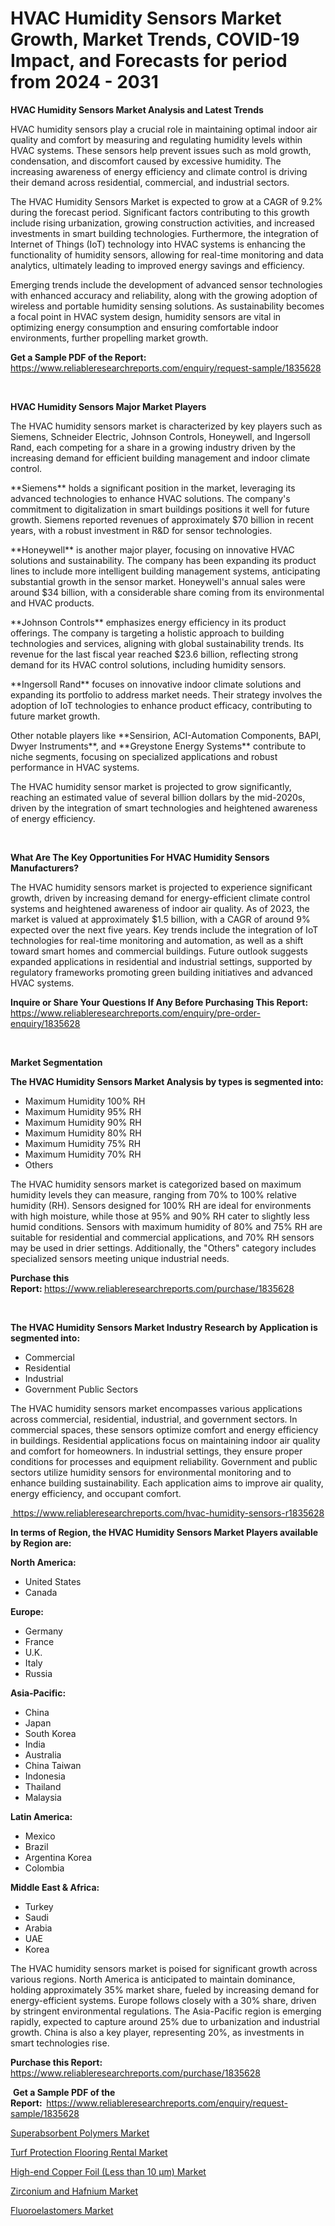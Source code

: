 <p><h1>HVAC Humidity Sensors Market Growth, Market Trends, COVID-19 Impact, and Forecasts for period from 2024 - 2031</h1></p><p><strong>HVAC Humidity Sensors Market Analysis and Latest Trends</strong></p>
<p><p>HVAC humidity sensors play a crucial role in maintaining optimal indoor air quality and comfort by measuring and regulating humidity levels within HVAC systems. These sensors help prevent issues such as mold growth, condensation, and discomfort caused by excessive humidity. The increasing awareness of energy efficiency and climate control is driving their demand across residential, commercial, and industrial sectors.</p><p>The HVAC Humidity Sensors Market is expected to grow at a CAGR of 9.2% during the forecast period. Significant factors contributing to this growth include rising urbanization, growing construction activities, and increased investments in smart building technologies. Furthermore, the integration of Internet of Things (IoT) technology into HVAC systems is enhancing the functionality of humidity sensors, allowing for real-time monitoring and data analytics, ultimately leading to improved energy savings and efficiency.</p><p>Emerging trends include the development of advanced sensor technologies with enhanced accuracy and reliability, along with the growing adoption of wireless and portable humidity sensing solutions. As sustainability becomes a focal point in HVAC system design, humidity sensors are vital in optimizing energy consumption and ensuring comfortable indoor environments, further propelling market growth.</p></p>
<p><strong>Get a Sample PDF of the Report:&nbsp;</strong> <a href="https://www.reliableresearchreports.com/enquiry/request-sample/1835628?utm_campaign=16&utm_medium=2&utm_source=Github&utm_content=ia&utm_term=16102024&utm_id=hvac-humidity-sensors">https://www.reliableresearchreports.com/enquiry/request-sample/1835628</a></p>
<p>&nbsp;</p>
<p><strong>HVAC Humidity Sensors Major Market Players</strong></p>
<p><p>The HVAC humidity sensors market is characterized by key players such as Siemens, Schneider Electric, Johnson Controls, Honeywell, and Ingersoll Rand, each competing for a share in a growing industry driven by the increasing demand for efficient building management and indoor climate control.</p><p>**Siemens** holds a significant position in the market, leveraging its advanced technologies to enhance HVAC solutions. The company's commitment to digitalization in smart buildings positions it well for future growth. Siemens reported revenues of approximately $70 billion in recent years, with a robust investment in R&D for sensor technologies.</p><p>**Honeywell** is another major player, focusing on innovative HVAC solutions and sustainability. The company has been expanding its product lines to include more intelligent building management systems, anticipating substantial growth in the sensor market. Honeywell's annual sales were around $34 billion, with a considerable share coming from its environmental and HVAC products.</p><p>**Johnson Controls** emphasizes energy efficiency in its product offerings. The company is targeting a holistic approach to building technologies and services, aligning with global sustainability trends. Its revenue for the last fiscal year reached $23.6 billion, reflecting strong demand for its HVAC control solutions, including humidity sensors.</p><p>**Ingersoll Rand** focuses on innovative indoor climate solutions and expanding its portfolio to address market needs. Their strategy involves the adoption of IoT technologies to enhance product efficacy, contributing to future market growth.</p><p>Other notable players like **Sensirion, ACI-Automation Components, BAPI, Dwyer Instruments**, and **Greystone Energy Systems** contribute to niche segments, focusing on specialized applications and robust performance in HVAC systems.</p><p>The HVAC humidity sensor market is projected to grow significantly, reaching an estimated value of several billion dollars by the mid-2020s, driven by the integration of smart technologies and heightened awareness of energy efficiency.</p></p>
<p>&nbsp;</p>
<p><strong>What Are The Key Opportunities For HVAC Humidity Sensors Manufacturers?</strong></p>
<p><p>The HVAC humidity sensors market is projected to experience significant growth, driven by increasing demand for energy-efficient climate control systems and heightened awareness of indoor air quality. As of 2023, the market is valued at approximately $1.5 billion, with a CAGR of around 9% expected over the next five years. Key trends include the integration of IoT technologies for real-time monitoring and automation, as well as a shift toward smart homes and commercial buildings. Future outlook suggests expanded applications in residential and industrial settings, supported by regulatory frameworks promoting green building initiatives and advanced HVAC systems.</p></p>
<p><strong>Inquire or Share Your Questions If Any Before Purchasing This Report:</strong> <a href="https://www.reliableresearchreports.com/enquiry/pre-order-enquiry/1835628?utm_campaign=16&utm_medium=2&utm_source=Github&utm_content=ia&utm_term=16102024&utm_id=hvac-humidity-sensors">https://www.reliableresearchreports.com/enquiry/pre-order-enquiry/1835628</a></p>
<p>&nbsp;</p>
<p><strong>Market Segmentation</strong></p>
<p><strong>The HVAC Humidity Sensors Market Analysis by types is segmented into:</strong></p>
<p><ul><li>Maximum Humidity 100% RH</li><li>Maximum Humidity 95% RH</li><li>Maximum Humidity 90% RH</li><li>Maximum Humidity 80% RH</li><li>Maximum Humidity 75% RH</li><li>Maximum Humidity 70% RH</li><li>Others</li></ul></p>
<p><p>The HVAC humidity sensors market is categorized based on maximum humidity levels they can measure, ranging from 70% to 100% relative humidity (RH). Sensors designed for 100% RH are ideal for environments with high moisture, while those at 95% and 90% RH cater to slightly less humid conditions. Sensors with maximum humidity of 80% and 75% RH are suitable for residential and commercial applications, and 70% RH sensors may be used in drier settings. Additionally, the "Others" category includes specialized sensors meeting unique industrial needs.</p></p>
<p><strong>Purchase this Report:&nbsp;</strong><a href="https://www.reliableresearchreports.com/purchase/1835628?utm_campaign=16&utm_medium=2&utm_source=Github&utm_content=ia&utm_term=16102024&utm_id=hvac-humidity-sensors">https://www.reliableresearchreports.com/purchase/1835628</a></p>
<p>&nbsp;</p>
<p><strong>The HVAC Humidity Sensors Market Industry Research by Application is segmented into:</strong></p>
<p><ul><li>Commercial</li><li>Residential</li><li>Industrial</li><li>Government Public Sectors</li></ul></p>
<p><p>The HVAC humidity sensors market encompasses various applications across commercial, residential, industrial, and government sectors. In commercial spaces, these sensors optimize comfort and energy efficiency in buildings. Residential applications focus on maintaining indoor air quality and comfort for homeowners. In industrial settings, they ensure proper conditions for processes and equipment reliability. Government and public sectors utilize humidity sensors for environmental monitoring and to enhance building sustainability. Each application aims to improve air quality, energy efficiency, and occupant comfort.</p></p>
<p><a href="https://www.reliableresearchreports.com/hvac-humidity-sensors-r1835628?utm_campaign=16&utm_medium=2&utm_source=Github&utm_content=ia&utm_term=16102024&utm_id=hvac-humidity-sensors">&nbsp;https://www.reliableresearchreports.com/hvac-humidity-sensors-r1835628</a></p>
<p><strong>In terms of Region, the HVAC Humidity Sensors Market Players available by Region are:</strong></p>
<p>
    <p> <strong> North America: </strong>
        <ul>
            <li>United States</li>
            <li>Canada</li>
        </ul>
        </p> 
    <p> <strong> Europe: </strong>
        <ul>
            <li>Germany</li>
            <li>France</li>
            <li>U.K.</li>
            <li>Italy</li>
            <li>Russia</li>
        </ul>
        </p> 
    <p> <strong> Asia-Pacific: </strong>
        <ul>
            <li>China</li>
            <li>Japan</li>
            <li>South Korea</li>
            <li>India</li>
            <li>Australia</li>
            <li>China Taiwan</li>
            <li>Indonesia</li>
            <li>Thailand</li>
            <li>Malaysia</li>
        </ul>
        </p> 
    <p> <strong> Latin America: </strong>
        <ul>
            <li>Mexico</li>
            <li>Brazil</li>
            <li>Argentina Korea</li>
            <li>Colombia</li>
        </ul>
        </p> 
    <p> <strong> Middle East & Africa: </strong>
        <ul>
            <li>Turkey</li>
            <li>Saudi</li>
            <li>Arabia</li>
            <li>UAE</li>
            <li>Korea</li>
        </ul>
    </p>
    </p>
<p><p>The HVAC humidity sensors market is poised for significant growth across various regions. North America is anticipated to maintain dominance, holding approximately 35% market share, fueled by increasing demand for energy-efficient systems. Europe follows closely with a 30% share, driven by stringent environmental regulations. The Asia-Pacific region is emerging rapidly, expected to capture around 25% due to urbanization and industrial growth. China is also a key player, representing 20%, as investments in smart technologies rise.</p></p>
<p><strong>Purchase this Report: </strong><a href="https://www.reliableresearchreports.com/purchase/1835628?utm_campaign=16&utm_medium=2&utm_source=Github&utm_content=ia&utm_term=16102024&utm_id=hvac-humidity-sensors">https://www.reliableresearchreports.com/purchase/1835628</a></p>
<p>&nbsp;<strong>Get a Sample PDF of the Report:&nbsp;&nbsp;</strong><a href="https://www.reliableresearchreports.com/enquiry/request-sample/1835628?utm_campaign=16&utm_medium=2&utm_source=Github&utm_content=ia&utm_term=16102024&utm_id=hvac-humidity-sensors">https://www.reliableresearchreports.com/enquiry/request-sample/1835628</a></p>
<p><strong></strong></p>
<p><p><a href="https://www.linkedin.com/pulse/superabsorbent-polymers-market-outlook-complete-industry-analysis-wkewc?utm_campaign=16&utm_medium=2&utm_source=Github&utm_content=ia&utm_term=16102024&utm_id=hvac-humidity-sensors">Superabsorbent Polymers Market</a></p><p><a href="https://github.com/sakalstgliemsk/Market-Research-Report-List-1/blob/main/turf-protection-flooring-rental-market.md?utm_campaign=16&utm_medium=2&utm_source=Github&utm_content=ia&utm_term=16102024&utm_id=hvac-humidity-sensors">Turf Protection Flooring Rental Market</a></p><p><a href="https://github.com/cecilahoi7/Market-Research-Report-List-1/blob/main/high-end-copper-foil-less-than-10-mm-market.md?utm_campaign=16&utm_medium=2&utm_source=Github&utm_content=ia&utm_term=16102024&utm_id=hvac-humidity-sensors">High-end Copper Foil (Less than 10 μm) Market</a></p><p><a href="https://www.linkedin.com/pulse/zirconium-hafnium-market-research-report-forecast-growth-prospects-ez0uc?utm_campaign=16&utm_medium=2&utm_source=Github&utm_content=ia&utm_term=16102024&utm_id=hvac-humidity-sensors">Zirconium and Hafnium Market</a></p><p><a href="https://www.linkedin.com/pulse/evolution-fluoroelastomers-market-key-shifts-from-2024-2031-url5c?utm_campaign=16&utm_medium=2&utm_source=Github&utm_content=ia&utm_term=16102024&utm_id=hvac-humidity-sensors">Fluoroelastomers Market</a></p></p>